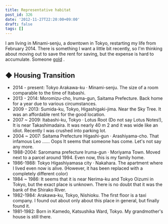 ```yaml
---
title: Representative habitat
post_id: 326
date: '2012-11-27T22:20:00+09:00'
draft: false
tags: []
---
```


I am living in Minami-senju, a downtown in Tokyo, restarting my life from February 2014. There is something I want a little bit recently, so I'm thinking about moving out to save the rent for saving, but the expense is hard to accumulate. Someone [gold](http://kure.danmaq.com) .

## ◆ Housing Transition

*   2014 - present: Tokyo Arakawa-ku · Minami-senju. The size of a room comparable to the time of Itabashi.
*   2013 - 2014: Moromizu-cho, Iruma-gun, Saitama Prefecture. Back home for a year due to various circumstances.
*   2009 - 2013: Sumida-ku, Tokyo, Higashigaki-jima. Near the Sky Tree. It was an affordable rent for the good location.
*   2007 ~ 2009: Itabashi-ku, Tokyo · Lotus Root (Do not say Lotus Notes!), It is near Takashimadaira. It was nearly 40 m 2 and it was wide like an idiot. Recently I was crushed into parking lot.
*   2004 ~ 2007: Saitama Prefecture Higashi-gun · Arashiyama-cho. That infamous Leo ...... Oops It seems that someone has come. Let's not say any more.
*   1988-2004: Saromama prefecture Iruma-gun · Moriyama Town. Moved next to a parcel around 1994. Even now, this is my family home.
*   1986-1988: Tokyo Higashiyamasa city · Nakahara. The apartment where I lived even now is alive. (However, it has been replaced with a completely different color)
*   1984 ~ 1986: It seems that it is near Nerima-ku and Tokyo Oizumi in Tokyo, but the exact place is unknown. There is no doubt that it was the bank of the Shirako River.
*   1982-1984: Arakawa-ku, Tokyo, Nishioku. The first floor is a taxi company. I found out about only about this place in general, but finally found it.
*   1981-1982: Born in Kamedo, Katsushika Ward, Tokyo. My grandmother's house is still there.